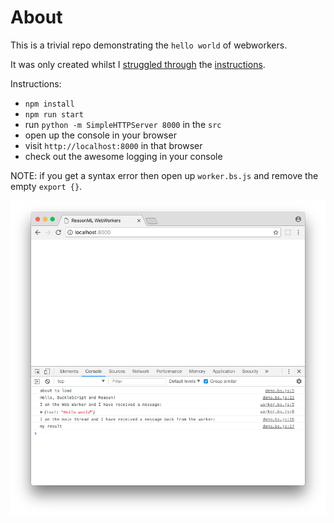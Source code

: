 # About

This is a trivial repo demonstrating the `hello world` of webworkers.

It was only created whilst I [struggled through](https://github.com/davidgomes/bs-webworkers/issues/2) the [instructions](https://github.com/davidgomes/bs-webworkers).

Instructions:

* `npm install`
* `npm run start`
* run `python -m SimpleHTTPServer 8000` in the `src`
* open up the console in your browser
* visit `http://localhost:8000` in that browser
* check out the awesome logging in your console

NOTE: if you get a syntax error then open up `worker.bs.js` and remove the empty `export {}`.

![the result](result.png)
